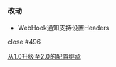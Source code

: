 ### 改动

- WebHook通知支持设置Headers

close #496

[从1.0升级至2.0的配置继承](https://github.com/wushuo894/ani-rss/discussions/427)

